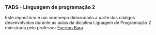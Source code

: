 ### TADS - Linguagem de programação 2

Este repositório é um monorepo direcionado a parte dos códigos desenvolvidos durante as aulas da diciplina Liguagem de Programação 2
ministrada pelo professor [Everton Baro](https://github.com/efbaro)